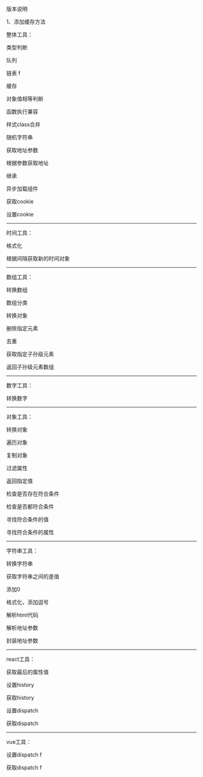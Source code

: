 版本说明

1、添加缓存方法

整体工具：

类型判断

队列

链表					f

缓存

对象值相等判断

函数执行兼容

样式class合并

随机字符串

获取地址参数				

根据参数获取地址			

继承			

异步加载组件		

获取cookie

设置cookie

*********************************************

时间工具：

格式化

根据间隔获取新的时间对象

*********************************************

数组工具：

转换数组

数组分类

转换对象

删除指定元素

去重

获取指定子孙级元素			

返回子孙级元素数组			

*********************************************

数字工具：

转换数字

*********************************************

对象工具：

转换对象

遍历对象

复制对象

过滤属性

返回指定值

检查是否存在符合条件

检查是否都符合条件

寻找符合条件的值

寻找符合条件的属性

*********************************************

字符串工具：

转换字符串

获取字符串之间的差值

添加0

格式化，添加逗号

解析html代码

解析地址参数

封装地址参数

*********************************************

react工具：

获取最后的属性值

设置history

获取history

设置dispatch

获取dispatch

*********************************************

vue工具：


设置dispatch		f

获取dispatch		f
